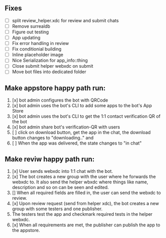 
## Fixes
- [ ] split review_helper.xdc for review and submit chats
- [ ] Remove surrealdb
- [ ] Figure out testing
- [ ] App updating
- [ ] Fix error handling in review
- [ ] Fix conditionial building
- [ ] Inline placeholder image
- [ ] Nice Serialization for app_info::thing
- [ ] Close submit helper webxdc on submit
- [ ] Move bot files into dedicated folder

## Make appstore happy path run:
1. [x] bot admin configures the bot with QRCode
2. [x] bot admin uses the bot's CLI to add some apps to the bot's App Store
3. [x] bot admin uses the bot's CLI to get the 1:1 contact verification QR of the bot
4. [x] bot admin share bot's verification-QR with users
6. [ ] click on download button, get the app in the chat, the download button changes to "downloading.." and
7. [ ] When the app was delivered, the state changes to "in chat"

## Make reviw happy path run:
1. [x] User sends webxdc into 1:1 chat with the bot.
2. [x] The bot creates a new group with the user where he forwards the webxdc to. It also send the helper wbxdc where things like name, description and so on can be seen and edited.
3. [] When all required fields are filled in, the user can send the webxdc to review.
4. [x] Upon review request (send from helper xdc), the bot creates a new group with some testers and one publisher.
5. The testers test the app and checkmark required tests in the helper webxdc.
6. [x] When all requirements are met, the publisher can publish the app to the appstore.